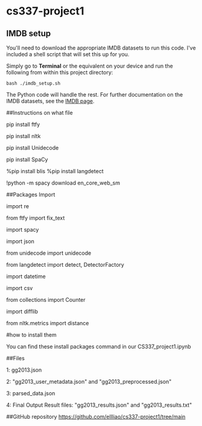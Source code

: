 # cs337-project1

## IMDB setup

You'll need to download the appropriate IMDB datasets to run this code. I've included a shell script that will set this up for you.

 Simply go to **Terminal** or the equivalent on your device and run the following from within this project directory:

 ```
 bash ./imdb_setup.sh
 ```
 
 The Python code will handle the rest. For further documentation on the IMDB datasets, see the [IMDB page](https://developer.imdb.com/non-commercial-datasets/).

 ##Instructions on what file
 
 pip install ftfy
 
 pip install nltk
 
 pip install Unidecode
 
 pip install SpaCy
 
 %pip install blis
 %pip install langdetect

!python -m spacy download en_core_web_sm

##Packages Import

import re

from ftfy import fix_text

import spacy

import json

from unidecode import unidecode

from langdetect import detect, DetectorFactory

import datetime

import csv

from collections import Counter

import difflib

from nltk.metrics import distance

#how to install them

You can find these install packages command in our CS337_project1.ipynb

##Files

1: gg2013.json

2: "gg2013_user_metadata.json" and "gg2013_preprocessed.json"

3: parsed_data.json

4: Final Output Result files: "gg2013_results.json" and "gg2013_results.txt"

##GitHub repository
https://github.com/ellliao/cs337-project1/tree/main
